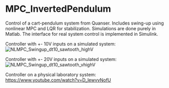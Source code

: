 # MPC_InvertedPendulum
Control of a cart-pendulum system from Quanser. Includes swing-up using nonlinear MPC and LQR for stabilization. Simulations are done purely in Matlab. The interface for real system control is implemented in Simulink.

Controller with +- 10V inputs on a simulated system:
![NLMPC_Swingup_dt10_sawtooth_highV](https://user-images.githubusercontent.com/55796835/75823830-bb7f7900-5da2-11ea-9c2a-49d6cd6d4858.gif)

Controller with +- 20V inputs on a simulated system:
![NLMPC_Swingup_dt10_sawtooth_vhighV](https://user-images.githubusercontent.com/55796835/75827242-7d398800-5da9-11ea-9e12-e757b41f4ef9.gif)

Controller on a physical laboratory system:
 https://www.youtube.com/watch?v=D_lewvvNofU
